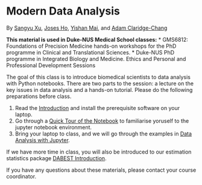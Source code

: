 # Modern Data Analysis


<!-- WARNING: THIS FILE WAS AUTOGENERATED! DO NOT EDIT! -->

By [Sangyu Xu](https://xusangyu.com/), [Joses
Ho](https://twitter.com/jacuzzijo), [Yishan
Mai](https://twitter.com/myish_irl), and [Adam
Claridge-Chang](http://www.claridgechang.net/)

**This material is used in Duke-NUS Medical School classes:** \*
GMS6812: Foundations of Precision Medicine hands-on workshops for the
PhD programme in Clinical and Translational Sciences. \* Duke-NUS PhD
programme in Integrated Biology and Medicine. Ethics and Personal and
Professional Development Sessions

The goal of this class is to introduce biomedical scientists to data
analysis with Python notebooks. There are two parts to the session: a
lecture on the key issues in data analysis and a hands-on tutorial.
Please do the following preparations before class.

1.  Read the [Introduction](introduction.html) and install the
    prerequisite software on your laptop.
2.  Go through a [Quick Tour of the
    Notebook](quick_tour_of_the_notebook.html) to familiarise yoruself
    to the jupyter notebook environment.
3.  Bring your laptop to class, and we will go through the examples in
    [Data Analysis with
    Jupyter](data_analysis_with_jupyter_and_python.html).

If we have more time in class, you will also be introduced to our
estimation statistics package [DABEST
Introduction](dabest_introduction.html).

If you have any questions about these materials, please contact your
course coordinator.
